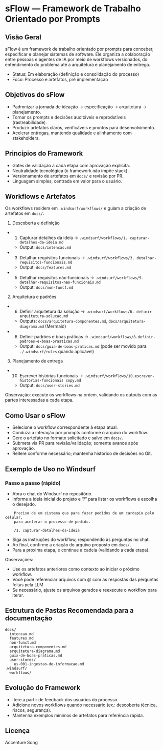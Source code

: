 # sFlow — Framework de Trabalho Orientado por Prompts

## Visão Geral
sFlow é um framework de trabalho orientado por prompts para conceber, especificar e planejar sistemas de software. Ele organiza a colaboração entre pessoas e agentes de IA por meio de workflows versionados, do entendimento do problema até a arquitetura e planejamento de entrega.

- Status: Em elaboração (definição e consolidação do processo)
- Foco: Processo e artefatos, pré implementação

## Objetivos do sFlow
- Padronizar a jornada de ideação → especificação → arquitetura → planejamento.
- Tornar os prompts e decisões auditáveis e reprodutíveis (rastreabilidade).
- Produzir artefatos claros, verificáveis e prontos para desenvolvimento.
- Acelerar entregas, mantendo qualidade e alinhamento com stakeholders.

## Princípios do Framework
- Gates de validação a cada etapa com aprovação explícita.
- Neutralidade tecnológica (o framework não impõe stack).
- Versionamento de artefatos em `docs/` e revisão por PR.
- Linguagem simples, centrada em valor para o usuário.

## Workflows e Artefatos
Os workflows residem em `.windsurf/workflows/` e guiam a criação de artefatos em `docs/`.

1) Descoberta e definição
- 1. Capturar detalhes da ideia → `.windsurf/workflows/1. capturar-detalhes-da-ideia.md`
  - Output: `docs/intencao.md`
- 3. Detalhar requisitos funcionais → `.windsurf/workflows/3. detalhar-requisitos-funcionais.md`
  - Output: `docs/features.md`
- 5. Detalhar requisitos não‑funcionais → `.windsurf/workflows/5. detalhar-requisitos-nao-funcionais.md`
  - Output: `docs/non-funct.md`

2) Arquitetura e padrões
- 6. Definir arquitetura da solução → `.windsurf/workflows/6. definir-arquitetura-solucao.md`
  - Outputs: `docs/arquitetura-componentes.md`, `docs/arquitetura-diagrama.md` (Mermaid)
- 8. Definir padrões e boas práticas → `.windsurf/workflows/8.definir-padroes-e-boas-praaticas.md`
  - Output: `docs/guia-de-boas-praticas.md` (pode ser movido para `./.windsurf/rules` quando aplicável)

3) Planejamento de entrega
- 10. Escrever histórias funcionais → `.windsurf/workflows/10.escrever-historias-funcionais copy.md`
  - Output: `docs/user-stories.md`

Observação: execute os workflows na ordem, validando os outputs com as partes interessadas a cada etapa.

## Como Usar o sFlow
- Selecione o workflow correspondente à etapa atual.
- Conduza a interação por prompts conforme o arquivo do workflow.
- Gere o artefato no formato solicitado e salve em `docs/`.
- Submeta via PR para revisão/validação; somente avance após aprovação.
- Reitere conforme necessário; mantenha histórico de decisões no Git.


## Exemplo de Uso no Windsurf

### Passo a passo (rápido)
- Abra o chat do Windsurf no repositório.
- Informe a ideia inicial do projeto e “/” para listar os workflows e escolha o desejado.

```text
    Preciso de um sistema que para fazer pedidos de um cardapio pelo celular, 
    para acelerar o processo de pedido.

    /1. capturar-detalhes-da-ideia
```
- Siga as instruções do workflow, respondendo às perguntas no chat.
- Ao final, confirme a criação do arquivo proposto em `docs/`.
- Para a proxima etapa, e continue a cadeia (validando a cada etapa).

Observações:
- Use os artefatos anteriores como contexto ao iniciar o próximo workflow.
- Você pode referenciar arquivos com @ com as respostas das perguntas feitas pela LLM.
- Se necessário, ajuste os arquivos gerados e reexecute o workflow para iterar.


## Estrutura de Pastas Recomendada para a documentação
```
docs/
  intencao.md
  features.md
  non-funct.md
  arquitetura-componentes.md
  arquitetura-diagrama.md
  guia-de-boas-praticas.md
  user-stores/  
    us-001-ingestao-de-informacao.md
.windsurf/
  workflows/
```

## Evolução do Framework
- Itere a partir de feedback dos usuários do processo.
- Adicione novos workflows quando necessário (ex.: descoberta técnica, riscos, segurança).
- Mantenha exemplos mínimos de artefatos para referência rápida.

## Licença
Accenture Song